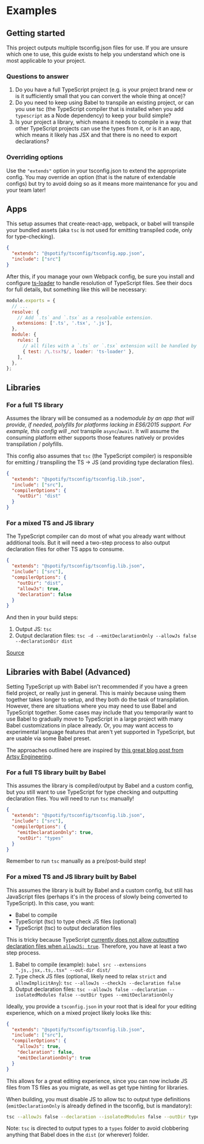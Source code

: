 # Examples

## Getting started

This project outputs multiple tsconfig.json files for use. If you are unsure which one to use, this guide exists to help you understand which one is most applicable to your project.

### Questions to answer

1. Do you have a full TypeScript project (e.g. is your project brand new or is it sufficiently small that you can convert the whole thing at once)?
2. Do you need to keep using Babel to transpile an existing project, or can you use tsc (the TypeScript compiler that is installed when you add `typescript` as a Node dependency) to keep your build simple?
3. Is your project a library, which means it needs to compile in a way that other TypeScript projects can use the types from it, or is it an app, which means it likely has JSX and that there is no need to export declarations?

### Overriding options

Use the `"extends"` option in your tsconfig.json to extend the appropriate config. You may override an option (that is the nature of extendable configs) but try to avoid doing so as it means more maintenance for you and your team later!

## Apps

This setup assumes that create-react-app, webpack, or babel will transpile your bundled assets (aka `tsc` is not used for emitting transpiled code, only for type-checking).

```json
{
  "extends": "@spotify/tsconfig/tsconfig.app.json",
  "include": ["src"]
}
```

After this, if you manage your own Webpack config, be sure you install and configure [ts-loader](https://github.com/TypeStrong/ts-loader) to handle resolution of TypeScript files. See their docs for full details, but something like this will be necessary:

```javascript
module.exports = {
  // ...
  resolve: {
    // Add `.ts` and `.tsx` as a resolvable extension.
    extensions: ['.ts', '.tsx', '.js'],
  },
  module: {
    rules: [
      // all files with a `.ts` or `.tsx` extension will be handled by `ts-loader`
      { test: /\.tsx?$/, loader: 'ts-loader' },
    ],
  },
};
```

## Libraries

### For a full TS library

Assumes the library will be consumed as a node*module by an app that will provide, if needed, polyfills for platforms lacking in ES6/2015 support. For example, this config will \_not* transpile `async`/`await`. It will assume the consuming platform either supports those features natively or provides transpilation / polyfills.

This config also assumes that `tsc` (the TypeScript compiler) is responsible for emitting / transpiling the TS -> JS (and providing type declaration files).

```json
{
  "extends": "@spotify/tsconfig/tsconfig.lib.json",
  "include": ["src"],
  "compilerOptions": {
    "outDir": "dist"
  }
}
```

### For a mixed TS and JS library

The TypeScript compiler can do most of what you already want without additional tools. But it will need a two-step process to also output declaration files for other TS apps to consume.

```json
{
  "extends": "@spotify/tsconfig/tsconfig.lib.json",
  "include": ["src"],
  "compilerOptions": {
    "outDir": "dist",
    "allowJs": true,
    "declaration": false
  }
}
```

And then in your build steps:

1. Output JS:
   `tsc`
1. Output declaration files:
   `tsc -d --emitDeclarationOnly --allowJs false --declarationDir dist`

[Source](https://translate.google.com/translate?sl=auto&tl=en&u=https%3A%2F%2Fshuoit.net%2Ftech-notes%2FAllow--declaration-with--allowJs-1546511333.html)

## Libraries with Babel (Advanced)

Setting TypeScript up with Babel isn't recommended if you have a green field project, or really just in general. This is mainly because using them together takes longer to setup, and they both do the task of transpilation. However, there are situations where you may need to use Babel and TypeScript together. Some cases may include that you temporarily want to use Babel to gradually move to TypeScript in a large project with many Babel customizations in place already. Or, you may want access to experimental language features that aren't yet supported in TypeScript, but are usable via some Babel preset.

The approaches outlined here are inspired by [this great blog post from Artsy Engineering](http://artsy.github.io/blog/2017/11/27/Babel-7-and-TypeScript/).

### For a full TS library built by Babel

This assumes the library is compiled/output by Babel and a custom config, but you still want to use TypeScript for type checking and outputting declaration files. You will need to run `tsc` manually!

```json
{
  "extends": "@spotify/tsconfig/tsconfig.lib.json",
  "include": ["src"],
  "compilerOptions": {
    "emitDeclarationOnly": true,
    "outDir": "types"
  }
}
```

Remember to run `tsc` manually as a pre/post-build step!

### For a mixed TS and JS library built by Babel

This assumes the library is built by Babel and a custom config, but still has JavaScript files (perhaps it's in the process of slowly being converted to TypeScript). In this case, you want:

- Babel to compile
- TypeScript (tsc) to type check JS files (optional)
- TypeScript (tsc) to output declaration files

This is tricky because TypeScript [currently does not allow outputting declaration files when `allowJS: true`](https://github.com/Microsoft/TypeScript/issues/7546). Therefore, you have at least a two step process.

1. Babel to compile (example):
   `babel src --extensions ".js,.jsx,.ts,.tsx" --out-dir dist/`
1. Type check JS files (optional, likely need to relax `strict` and `allowImplicitAny`):
   `tsc --allowJs --checkJs --declaration false`
1. Output declaration files:
   `tsc --allowJs false --declaration --isolatedModules false --outDir types --emitDeclarationOnly`

Ideally, you provide a `tsconfig.json` in your root that is ideal for your editing experience, which on a mixed project likely looks like this:

```json
{
  "extends": "@spotify/tsconfig/tsconfig.lib.json",
  "include": ["src"],
  "compilerOptions": {
    "allowJs": true,
    "declaration": false,
    "emitDeclarationOnly": true
  }
}
```

This allows for a great editing experience, since you can now include JS files from TS files as you migrate, as well as get type hinting for libraries.

When building, you must disable JS to allow tsc to output type definitions (`emitDeclarationOnly` is already defined in the tsconfig, but is mandatory):

```sh
tsc --allowJs false --declaration --isolatedModules false --outDir types
```

Note: `tsc` is directed to output types to a `types` folder to avoid clobbering anything that Babel does in the `dist` (or wherever) folder.
